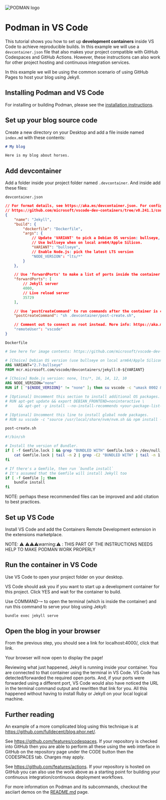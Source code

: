 ![PODMAN logo](../../logo/podman-logo-source.svg)

# Podman in VS Code

This tutorial shows you how to set up **development containers** inside VS Code to achieve reproducible builds. In this example we will use a `devcontainer.json` file that also makes your project compatible with GitHub Codespaces and GitHub Actions. However, these instructions can also work for other project hosting and continuous integration services.

In this example we will be using the common scenario of using GitHub Pages to host your blog using Jekyll.

## Installing Podman and VS Code

For installing or building Podman, please see the [installation instructions](https://podman.io/getting-started/installation).

## Set up your blog source code

Create a new directory on your Desktop and add a file inside named `index.md` with these contents:

```md
# My blog

Here is my blog about horses.
```

## Add devcontainer

Add a folder inside your project folder named `.devcontainer`. And inside add these files:

`devcontainer.json`

```json
// For format details, see https://aka.ms/devcontainer.json. For config options, see the README at:
// https://github.com/microsoft/vscode-dev-containers/tree/v0.241.1/containers/jekyll
{
	"name": "Jekyll",
	"build": {
		"dockerfile": "Dockerfile",
		"args": {
			// Update 'VARIANT' to pick a Debian OS version: bullseye, buster
			// Use bullseye when on local arm64/Apple Silicon.
			"VARIANT": "bullseye",
			// Enable Node.js: pick the latest LTS version
			"NODE_VERSION": "lts/*"
		}	
	},

	// Use 'forwardPorts' to make a list of ports inside the container available locally.
	"forwardPorts": [
		// Jekyll server
		4000,
		// Live reload server
		35729
	],

	// Use 'postCreateCommand' to run commands after the container is created.
	"postCreateCommand": "sh .devcontainer/post-create.sh",

	// Comment out to connect as root instead. More info: https://aka.ms/vscode-remote/containers/non-root.
	"remoteUser": "vscode"
}
```

`Dockerfile`

```dockerfile
# See here for image contents: https://github.com/microsoft/vscode-dev-containers/tree/v0.241.1/containers/jekyll/.devcontainer/base.Dockerfile

# [Choice] Debian OS version (use bullseye on local arm64/Apple Silicon): bullseye, buster
ARG VARIANT="2.7-bullseye"
FROM mcr.microsoft.com/vscode/devcontainers/jekyll:0-${VARIANT}

# [Choice] Node.js version: none, lts/*, 16, 14, 12, 10
ARG NODE_VERSION="none"
RUN if [ "${NODE_VERSION}" != "none" ]; then su vscode -c "umask 0002 && . /usr/local/share/nvm/nvm.sh && nvm install ${NODE_VERSION} 2>&1"; fi

# [Optional] Uncomment this section to install additional OS packages.
# RUN apt-get update && export DEBIAN_FRONTEND=noninteractive \
#     && apt-get -y install --no-install-recommends <your-package-list-here>

# [Optional] Uncomment this line to install global node packages.
# RUN su vscode -c "source /usr/local/share/nvm/nvm.sh && npm install -g <your-package-here>" 2>&1
```

`post-create.sh`

```sh
#!/bin/sh

# Install the version of Bundler.
if [ -f Gemfile.lock ] && grep "BUNDLED WITH" Gemfile.lock > /dev/null; then
    cat Gemfile.lock | tail -n 2 | grep -C2 "BUNDLED WITH" | tail -n 1 | xargs gem install bundler -v
fi

# If there's a Gemfile, then run `bundle install`
# It's assumed that the Gemfile will install Jekyll too
if [ -f Gemfile ]; then
    bundle install
fi
```

NOTE: perhaps these recommended files can be improved and add citation to best practices.

## Set up VS Code

Install VS Code and add the Containers Remote Development extension in the extensions marketplace.

NOTE: :warning: :warning::warning::warning:warning::warning:  :    THIS PART OF THE INSTRUCTIONS NEEDS HELP TO MAKE PODMAN WORK PROPERLY

## Run the container in VS Code

Use VS Code to open your project folder on your desktop.

VS Code should ask you if you want to start up a development container for this project. Click YES and wait for the container to build.

Use COMMAND-~ to open the terminal (which is inside the container) and run this command to serve your blog using Jekyll:

```sh
bundle exec jekyll serve
```

## Open the blog in your browser

From the previous step, you should see a link for localhost:4000/, click that link.

Your browser will now open to display the page!

Reviewing what just happened, Jekyll is running inside your container. You are connected to that container using the terminal in VS Code. VS Code has detected/forwarded the required open ports. And, if your ports were forwarded using a different port, VS Code would also have noticed the URL in the terminal command output and rewritten that link for you. All this happened without having to install Ruby or Jekyll on your local logical machine.

## Further reading

An example of a more complicated blog using this technique is at https://github.com/fulldecent/blog.phor.net/.

See https://github.com/features/codespaces. If your repository is checked into GitHub then you are able to perform all these using the web interface in GitHub on the repository page under the CODE button then the CODESPACES tab. Charges may apply.

See https://github.com/features/actions. If your repository is hosted on GitHub you can also use the work above as a starting point for building your continuous integration/continuous deployment workflows.

For more information on Podman and its subcommands, checkout the asciiart demos on the [README.md](../../README.md#commands)
page.
